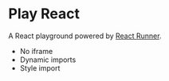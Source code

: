 # Play React

A React playground powered by [React Runner](https://github.com/nihgwu/react-runner). 

- No iframe
- Dynamic imports
- Style import

